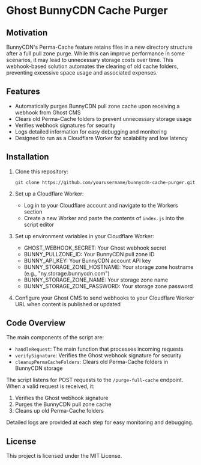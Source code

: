 # Ghost BunnyCDN Cache Purger

## Motivation

BunnyCDN's Perma-Cache feature retains files in a new directory structure after a full pull zone purge. While this can improve performance in some scenarios, it may lead to unnecessary storage costs over time. This webhook-based solution automates the clearing of old cache folders, preventing excessive space usage and associated expenses.

## Features

- Automatically purges BunnyCDN pull zone cache upon receiving a webhook from Ghost CMS
- Clears old Perma-Cache folders to prevent unnecessary storage usage
- Verifies webhook signatures for security
- Logs detailed information for easy debugging and monitoring
- Designed to run as a Cloudflare Worker for scalability and low latency

## Installation

1. Clone this repository:
   ```
   git clone https://github.com/yourusername/bunnycdn-cache-purger.git
   ```

2. Set up a Cloudflare Worker:
   - Log in to your Cloudflare account and navigate to the Workers section
   - Create a new Worker and paste the contents of `index.js` into the script editor

3. Set up environment variables in your Cloudflare Worker:
   - GHOST_WEBHOOK_SECRET: Your Ghost webhook secret
   - BUNNY_PULLZONE_ID: Your BunnyCDN pull zone ID
   - BUNNY_API_KEY: Your BunnyCDN account API key
   - BUNNY_STORAGE_ZONE_HOSTNAME: Your storage zone hostname (e.g., "ny.storage.bunnycdn.com")
   - BUNNY_STORAGE_ZONE_NAME: Your storage zone name
   - BUNNY_STORAGE_ZONE_PASSWORD: Your storage zone password

4. Configure your Ghost CMS to send webhooks to your Cloudflare Worker URL when content is published or updated

## Code Overview

The main components of the script are:

- `handleRequest`: The main function that processes incoming requests
- `verifySignature`: Verifies the Ghost webhook signature for security
- `cleanupPermaCacheFolders`: Clears old Perma-Cache folders in BunnyCDN storage

The script listens for POST requests to the `/purge-full-cache` endpoint. When a valid request is received, it:

1. Verifies the Ghost webhook signature
2. Purges the BunnyCDN pull zone cache
3. Cleans up old Perma-Cache folders

Detailed logs are provided at each step for easy monitoring and debugging.

## License

This project is licensed under the MIT License. 
